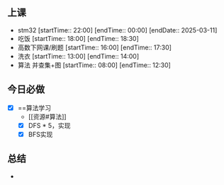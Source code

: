 ## 上课
-  stm32 [startTime:: 22:00]  [endTime:: 00:00]  [endDate:: 2025-03-11]
-  吃饭 [startTime:: 18:00]  [endTime:: 18:30]
-  高数下网课/刷题 [startTime:: 16:00]  [endTime:: 17:30]
-  洗衣 [startTime:: 13:00]  [endTime:: 14:00]
-  算法 并查集+图 [startTime:: 08:00]  [endTime:: 12:30]
## 今日必做
* [x] ==算法学习
	* [[资源#算法]]
	* [x] DFS * 5，实现
	* [x] BFS实现
## 总结
* 